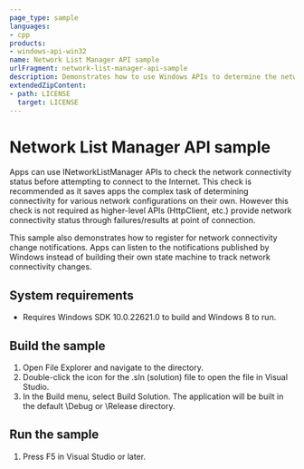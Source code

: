 ```yaml
---
page_type: sample
languages:
- cpp
products:
- windows-api-win32
name: Network List Manager API sample
urlFragment: network-list-manager-api-sample
description: Demonstrates how to use Windows APIs to determine the network connectivity status, and shows how to use this information to determine when to attempt to connect to the Internet.
extendedZipContent:
- path: LICENSE
  target: LICENSE
---
```


# Network List Manager API sample

Apps can use INetworkListManager APIs to check the network connectivity status before
attempting to connect to the Internet. This check is recommended as it saves apps the complex task
of determining connectivity for various network configurations on their own. However this check
is not required as higher-level APIs (HttpClient, etc.) provide network connectivity status
through failures/results at point of connection.

This sample also demonstrates how to register for network connectivity change notifications.
Apps can listen to the notifications published by Windows instead of building their
own state machine to track network connectivity changes.

## System requirements

- Requires Windows SDK 10.0.22621.0 to build and Windows 8 to run.

## Build the sample

1. Open File Explorer and navigate to the directory.
2. Double-click the icon for the .sln (solution) file to open the file in Visual Studio.
3. In the Build menu, select Build Solution. The application will be built in the default \Debug or \Release directory.

## Run the sample

1. Press F5 in Visual Studio or later.
